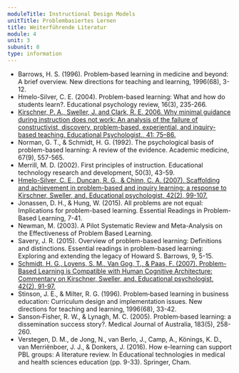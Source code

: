 ```yaml
---
moduleTitle: Instructional Design Models
unitTitle: Problembasiertes Lernen
title: Weiterführende Literatur
module: 4
unit: 3
subunit: 8
type: information
---
```


* Barrows, H. S. (1996). Problem‐based learning in medicine and beyond: A brief overview. New directions for teaching and learning, 1996(68), 3-12.
* Hmelo-Silver, C. E. (2004). Problem-based learning: What and how do students learn?. Educational psychology review, 16(3), 235-266.
* [Kirschner, P. A., Sweller, J. and Clark, R. E. 2006. Why minimal guidance during instruction does not work: An analysis of the failure of constructivist, discovery, problem-based, experiential, and inquiry-based teaching. Educational Psychologist., 41: 75–86.](https://www.tandfonline.com/doi/abs/10.1207/s15326985ep4102_1)
* Norman, G. T., & Schmidt, H. G. (1992). The psychological basis of problem-based learning: A review of the evidence. Academic medicine, 67(9), 557-565.
* Merrill, M. D. (2002). First principles of instruction. Educational technology research and development, 50(3), 43-59.
* [Hmelo-Silver, C. E., Duncan, R. G., & Chinn, C. A. (2007). Scaffolding and achievement in problem-based and inquiry learning: a response to Kirschner, Sweller, and. Educational psychologist, 42(2), 99-107.](https://www.tandfonline.com/doi/abs/10.1080/00461520701263368)
* Jonassen, D. H., & Hung, W. (2015). All problems are not equal: Implications for problem-based learning. Essential Readings in Problem-Based Learning, 7-41.
* Newman, M. (2003). A Pilot Systematic Review and Meta-Analysis on the Effectiveness of Problem Based Learning.
* Savery, J. R. (2015). Overview of problem-based learning: Definitions and distinctions. Essential readings in problem-based learning: Exploring and extending the legacy of Howard S. Barrows, 9, 5-15.
* [Schmidt, H. G., Loyens, S. M., Van Gog, T., & Paas, F. (2007). Problem-Based Learning is Compatible with Human Cognitive Architecture: Commentary on Kirschner, Sweller, and. Educational psychologist, 42(2), 91-97.](https://www.tandfonline.com/doi/full/10.1080/00461520701263350?src=recsys)
* Stinson, J. E., & Milter, R. G. (1996). Problem‐based learning in business education: Curriculum design and implementation issues. New directions for teaching and learning, 1996(68), 33-42.
* Sanson‐Fisher, R. W., & Lynagh, M. C. (2005). Problem‐based learning: a dissemination success story?. Medical Journal of Australia, 183(5), 258-260.
* Verstegen, D. M., de Jong, N., van Berlo, J., Camp, A., Könings, K. D., van Merriënboer, J. J., & Donkers, J. (2016). How e-learning can support PBL groups: A literature review. In Educational technologies in medical and health sciences education (pp. 9-33). Springer, Cham.

